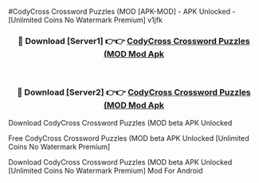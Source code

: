 #CodyCross Crossword Puzzles (MOD [APK-MOD] - APK Unlocked - [Unlimited Coins No Watermark Premium] v1jfk



<div align="center">

<h3>🔴 Download [Server1] 👉👉 <a href="https://momento.my/?title=CodyCross_Crossword_Puzzles_(MOD">CodyCross Crossword Puzzles (MOD Mod Apk</a></h3><br>

<h3>🔴 Download [Server2] 👉👉 <a href="https://momento.my/?title=CodyCross_Crossword_Puzzles_(MOD">CodyCross Crossword Puzzles (MOD Mod Apk</a></h3>
</div>



Download CodyCross Crossword Puzzles (MOD beta APK Unlocked

Free CodyCross Crossword Puzzles (MOD beta APK Unlocked [Unlimited Coins No Watermark Premium]

Download CodyCross Crossword Puzzles (MOD beta APK Unlocked [Unlimited Coins No Watermark Premium] Mod For Android
